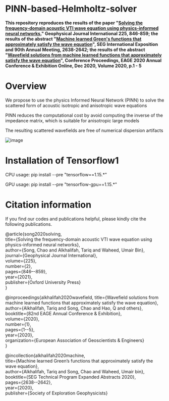 # PINN-based-Helmholtz-solver
**This repository reproduces the results of the paper "[Solving the frequency-domain acoustic VTI wave equation using physics-informed neural networks.](https://academic.oup.com/gji/article/225/2/846/6081098)" Geophysical Journal International 225, 846-859;  the results of the abstract "[Machine learned Green's functions that approximately satisfy the wave equation](https://library.seg.org/doi/abs/10.1190/segam2020-3421468.1)", SEG International Exposition and 90th Annual Meeting, 2638-2642;  the results of the abstract "[Wavefield solutions from machine learned functions that approximately satisfy the wave equation](https://www.earthdoc.org/content/papers/10.3997/2214-4609.202010588)", Conference Proceedings, EAGE 2020 Annual Conference & Exhibition Online, Dec 2020, Volume 2020, p.1 - 5**

# Overview

We propose to use the physics Informed Neural Network (PINN) to solve the scattered form of acoustic isotropic and anisotropic wave equations

PINN reduces the computational cost by avoid computing the inverse of the impedance matrix, which is suitable for anisotropic large models 

The resulting scattered wavefields are free of numerical dispersion artifacts

![image](https://user-images.githubusercontent.com/31889731/116651995-f7a17000-a98c-11eb-9ef1-b18e4562f661.png)

# Installation of Tensorflow1

CPU usage: pip install --pre "tensorflow==1.15.*"

GPU usage: pip install --pre "tensorflow-gpu==1.15.*"

# Citation information

If you find our codes and publications helpful, please kindly cite the following publications.

@article{song2020solving,  
  title={Solving the frequency-domain acoustic VTI wave equation using physics-informed neural networks},  
  author={Song, Chao and Alkhalifah, Tariq and Waheed, Umair Bin},  
  journal={Geophysical Journal International},  
  volume={225},  
  number={2},  
  pages={846–-859},  
  year={2021},  
  publisher={Oxford University Press}  
}

@inproceedings{alkhalifah2020wavefield,
  title={Wavefield solutions from machine learned functions that approximately satisfy the wave equation},  
  author={Alkhalifah, Tariq and Song, Chao and Hao, Q and others},  
  booktitle={82nd EAGE Annual Conference \& Exhibition},  
  volume={2020},  
  number={1},  
  pages={1--5},  
  year={2020},  
  organization={European Association of Geoscientists \& Engineers}  
}

@incollection{alkhalifah2020machine,  
  title={Machine learned Green’s functions that approximately satisfy the wave equation},  
  author={Alkhalifah, Tariq and Song, Chao and Waheed, Umair bin},  
  booktitle={SEG Technical Program Expanded Abstracts 2020},  
  pages={2638--2642},  
  year={2020},  
  publisher={Society of Exploration Geophysicists}  
